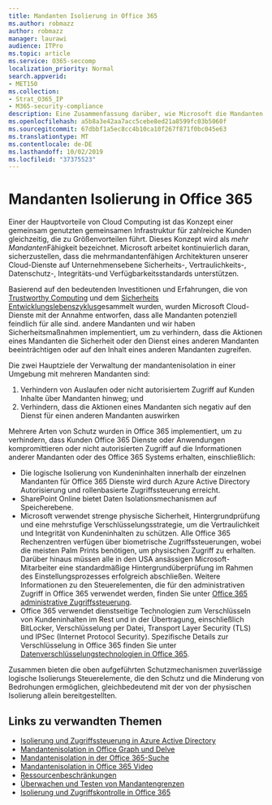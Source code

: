 ```yaml
---
title: Mandanten Isolierung in Office 365
ms.author: robmazz
author: robmazz
manager: laurawi
audience: ITPro
ms.topic: article
ms.service: O365-seccomp
localization_priority: Normal
search.appverid:
- MET150
ms.collection:
- Strat_O365_IP
- M365-security-compliance
description: Eine Zusammenfassung darüber, wie Microsoft die Mandanten Isolierung für Office 365 erzwingt.
ms.openlocfilehash: a5b8a3e42aa7acc5cebe8ed21a8599fc03b5060f
ms.sourcegitcommit: 67dbbf1a5ec8cc4b10ca10f267f871f0bc045e63
ms.translationtype: MT
ms.contentlocale: de-DE
ms.lasthandoff: 10/02/2019
ms.locfileid: "37375523"
---
```

# <a name="tenant-isolation-in-office-365"></a>Mandanten Isolierung in Office 365

Einer der Hauptvorteile von Cloud Computing ist das Konzept einer gemeinsam genutzten gemeinsamen Infrastruktur für zahlreiche Kunden gleichzeitig, die zu Größenvorteilen führt. Dieses Konzept wird als *mehr Mandanten*Fähigkeit bezeichnet. Microsoft arbeitet kontinuierlich daran, sicherzustellen, dass die mehrmandantenfähigen Architekturen unserer Cloud-Dienste auf Unternehmensebene Sicherheits-, Vertraulichkeits-, Datenschutz-, Integritäts-und Verfügbarkeitsstandards unterstützen.

Basierend auf den bedeutenden Investitionen und Erfahrungen, die von [Trustworthy Computing](https://www.microsoft.com/en-us/twc/default.aspx) und dem [Sicherheits Entwicklungslebenszyklus](http://www.microsoft.com/security/sdl/default.aspx)gesammelt wurden, wurden Microsoft Cloud-Dienste mit der Annahme entworfen, dass alle Mandanten potenziell feindlich für alle sind. andere Mandanten und wir haben Sicherheitsmaßnahmen implementiert, um zu verhindern, dass die Aktionen eines Mandanten die Sicherheit oder den Dienst eines anderen Mandanten beeinträchtigen oder auf den Inhalt eines anderen Mandanten zugreifen.

Die zwei Hauptziele der Verwaltung der mandantenisolation in einer Umgebung mit mehreren Mandanten sind:
1.  Verhindern von Auslaufen oder nicht autorisiertem Zugriff auf Kunden Inhalte über Mandanten hinweg; und
2.  Verhindern, dass die Aktionen eines Mandanten sich negativ auf den Dienst für einen anderen Mandanten auswirken

Mehrere Arten von Schutz wurden in Office 365 implementiert, um zu verhindern, dass Kunden Office 365 Dienste oder Anwendungen kompromittieren oder nicht autorisierten Zugriff auf die Informationen anderer Mandanten oder des Office 365 Systems erhalten, einschließlich:
- Die logische Isolierung von Kundeninhalten innerhalb der einzelnen Mandanten für Office 365 Dienste wird durch Azure Active Directory Autorisierung und rollenbasierte Zugriffssteuerung erreicht.
- SharePoint Online bietet Daten Isolationsmechanismen auf Speicherebene.
- Microsoft verwendet strenge physische Sicherheit, Hintergrundprüfung und eine mehrstufige Verschlüsselungsstrategie, um die Vertraulichkeit und Integrität von Kundeninhalten zu schützen. Alle Office 365 Rechenzentren verfügen über biometrische Zugriffssteuerungen, wobei die meisten Palm Prints benötigen, um physischen Zugriff zu erhalten. Darüber hinaus müssen alle in den USA ansässigen Microsoft-Mitarbeiter eine standardmäßige Hintergrundüberprüfung im Rahmen des Einstellungsprozesses erfolgreich abschließen. Weitere Informationen zu den Steuerelementen, die für den administrativen Zugriff in Office 365 verwendet werden, finden Sie unter [Office 365 administrative Zugriffssteuerung](office-365-administrative-access-controls-overview.md).
- Office 365 verwendet dienstseitige Technologien zum Verschlüsseln von Kundeninhalten im Rest und in der Übertragung, einschließlich BitLocker, Verschlüsselung per Datei, Transport Layer Security (TLS) und IPSec (Internet Protocol Security). Spezifische Details zur Verschlüsselung in Office 365 finden Sie unter [Datenverschlüsselungstechnologien in Office 365](https://docs.microsoft.com/microsoft-365/compliance/office-365-encryption-in-the-microsoft-cloud-overview).

Zusammen bieten die oben aufgeführten Schutzmechanismen zuverlässige logische Isolierungs Steuerelemente, die den Schutz und die Minderung von Bedrohungen ermöglichen, gleichbedeutend mit der von der physischen Isolierung allein bereitgestellten.

## <a name="related-links"></a>Links zu verwandten Themen
- [Isolierung und Zugriffssteuerung in Azure Active Directory](office-365-isolation-in-azure-active-directory.md)
- [Mandantenisolation in Office Graph und Delve](office-365-isolation-in-graph-and-delve.md)
- [Mandantenisolation in der Office 365-Suche](office-365-isolation-in-office-365-search.md)
- [Mandantenisolation in Office 365 Video](office-365-isolation-in-office-365-video.md)
- [Ressourcenbeschränkungen](office-365-resource-limits.md)
- [Überwachen und Testen von Mandantengrenzen](office-365-monitoring-and-testing.md)
- [Isolierung und Zugriffskontrolle in Office 365](office-365-isolation-in-office-365.md)
